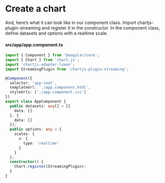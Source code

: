 # Create a chart

And, here’s what it can look like in our component class. Import chartjs-plugin-streaming and register it in the constructor. In the component class, define datasets and options with a realtime scale.

#### src/app/app.component.ts

```ts
import { Component } from '@angular/core';
import { Chart } from 'chart.js';
import 'chartjs-adapter-luxon';
import StreamingPlugin from 'chartjs-plugin-streaming';

@Component({
  selector: 'app-root',
  templateUrl: './app.component.html',
  styleUrls: ['./app.component.css']
})
export class AppComponent {
  public datasets: any[] = [{
    data: []
  }, {
    data: []
  }];
  public options: any = {
    scales: {
      x: {
        type: 'realtime'
      }
    }
  };
  constructor() {
    Chart.register(StreamingPlugin);
  }
}
```
